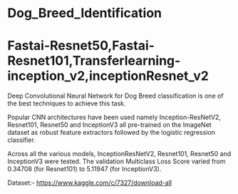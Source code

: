 # Dog_Breed_Identification 
# Fastai-Resnet50,Fastai-Resnet101,Transferlearning-inception_v2,inceptionResnet_v2

Deep Convolutional Neural Network for Dog Breed classification is one of the best techniques to achieve this task.

Popular CNN architectures have been used namely Inception-ResNetV2, Resnet101, Resnet50 and InceptionV3 all pre-trained on the ImageNet dataset as robust feature extractors followed by the logistic regression classifier.


Across all the various models, InceptionResNetV2,
Resnet101, Resnet50 and InceptionV3 were tested. The
validation Multiclass Loss Score varied from 0.34708 (for
Resnet101) to 5.11947 (for InceptionV3).
 
  Dataset:-
    https://www.kaggle.com/c/7327/download-all
  
